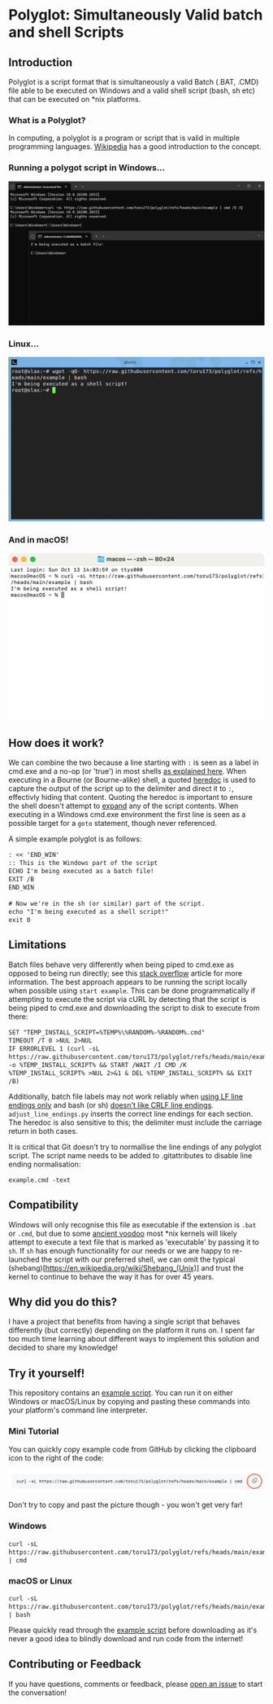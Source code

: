 # Polyglot: Simultaneously Valid batch and shell Scripts

## Introduction
Polyglot is a script format that is simultaneously a valid Batch (.BAT, .CMD) file able to be executed on Windows and a valid shell script (bash, sh etc) that can be executed on *nix platforms.

### What is a Polyglot?
In computing, a polyglot is a program or script that is valid in multiple programming languages. [Wikipedia](https://en.wikipedia.org/wiki/Polyglot_(computing)) has a good introduction to the concept.

### Running a polygot script in Windows...
![Running on Windows](images/windows.png)

### Linux...
![Running on Linux](images/linux.png)

### And in macOS!
![Running on macOS](images/macos.png)

## How does it work?
We can combine the two because a line starting with `:` is seen as a label in cmd.exe and a no-op (or 'true') in most shells [as explained here](https://unix.stackexchange.com/questions/31673#39678). When executing in a Bourne (or Bourne-alike) shell, a quoted [heredoc](https://en.wikipedia.org/wiki/Here_document) is used to capture the output of the script up to the delimiter and direct it to `:`, effectivly hiding that content. Quoting the heredoc is important to ensure the shell doesn't attempt to [expand](https://en.wikipedia.org/wiki/Here_document#Unix_shells) any of the script contents. When executing in a Windows cmd.exe environment the first line is seen as a possible target for a `goto` statement, though never referenced.

A simple example polyglot is as follows:

```
: << 'END_WIN'
:: This is the Windows part of the script
ECHO I'm being executed as a batch file!
EXIT /B
END_WIN

# Now we're in the sh (or similar) part of the script.
echo "I'm being executed as a shell script!"
exit 0
```
## Limitations
Batch files behave very differently when being piped to cmd.exe as opposed to being run directly; see this [stack overflow](https://stackoverflow.com/questions/8192318#8194279) article for more information. The best approach appears to be running the script locally when possible using `start example`. This can be done programmatically if attempting to execute the script via cURL by detecting that the script is being piped to cmd.exe and downloading the script to disk to execute from there:

```
SET "TEMP_INSTALL_SCRIPT=%TEMP%\%RANDOM%-%RANDOM%.cmd"
TIMEOUT /T 0 >NUL 2>NUL
IF ERRORLEVEL 1 (curl -sL https://raw.githubusercontent.com/toru173/polyglot/refs/heads/main/example.cmd -o %TEMP_INSTALL_SCRIPT% && START /WAIT /I CMD /K %TEMP_INSTALL_SCRIPT% >NUL 2>&1 & DEL %TEMP_INSTALL_SCRIPT% && EXIT /B)
```

Additionally, batch file labels may not work reliably when [using LF line endings only](https://www.dostips.com/forum/viewtopic.php?t=8988) and bash (or sh) [doesn't like CRLF line endings](https://unix.stackexchange.com/questions/577663/handling-bash-script-with-crlf-carriage-return-in-linux-as-in-msys2). `adjust_line_endings.py` inserts the correct line endings for each section. The heredoc is also sensitive to this; the delimiter must include the carriage return in both cases.

It is critical that Git doesn't try to normallise the line endings of any polyglot script. The script name needs to be added to .gitattributes to disable line ending normalisation:

```
example.cmd -text
```

## Compatibility
Windows will only recognise this file as executable if the extension is `.bat` or `.cmd`, but due to some [ancient voodoo](http://www.faqs.org/faqs/unix-faq/faq/part3/section-16.html) most *nix kernels will likely attempt to execute a text file that is marked as 'executable' by passing it to `sh`. If `sh` has enough functionality for our needs or we are happy to re-launched the script with our preferred shell, we can omit the typical (shebang)[https://en.wikipedia.org/wiki/Shebang_(Unix)] and trust the kernel to continue to behave the way it has for over 45 years.

## Why did you do this?
I have a project that benefits from having a single script that behaves differently (but correctly) depending on the platform it runs on. I spent far too much time learning about different ways to implement this solution and decided to share my knowledge!

## Try it yourself!
This repository contains an [example script](https://raw.githubusercontent.com/toru173/polyglot/refs/heads/main/example.cmd). You can run it on either Windows or macOS/Linux by copying and pasting these commands into your platform's command line interpreter.

### Mini Tutorial
You can quickly copy example code from GitHub by clicking the clipboard icon to the right of the code:

![GitHub Clipboard Icon](images/clipboard_icon.png)

Don't try to copy and past the picture though - you won't get very far!

### Windows
```
curl -sL https://raw.githubusercontent.com/toru173/polyglot/refs/heads/main/example.cmd | cmd
```

### macOS or Linux
```
curl -sL https://raw.githubusercontent.com/toru173/polyglot/refs/heads/main/example.cmd | bash
```

Please quickly read through the [example script](https://raw.githubusercontent.com/toru173/polyglot/refs/heads/main/example.cmd) before downloading as it's never a good idea to blindly download and run code from the internet!

## Contributing or Feedback
If you have questions, comments or feedback, please [open an issue](https://github.com/toru173/polyglot/issues/new/choose) to start the conversation!
